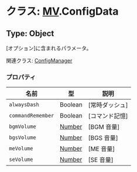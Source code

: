 # クラス: [MV](MV.md).ConfigData

## Type: Object
[オプション]に含まれるパラメータ。

関連クラス: [ConfigManager](ConfigManager.md)

### プロパティ

| 名前 | 型 | 説明 |
| --- | --- | --- |
| `alwaysDash` | Boolean | [常時ダッシュ] |
| `commandRemember` | Boolean | [コマンド記憶] |
| `bgmVolume` | [Number](Number.md) | [BGM 音量] |
| `bgsVolume` | [Number](Number.md) | [BGS 音量] |
| `meVolume` | [Number](Number.md) | [ME 音量] |
| `seVolume` | [Number](Number.md) | [SE 音量] |


